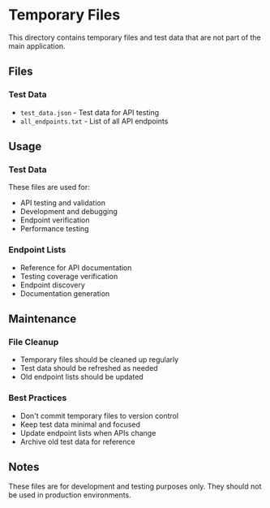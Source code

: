 # Temporary Files

This directory contains temporary files and test data that are not part of the main application.

## Files

### Test Data
- `test_data.json` - Test data for API testing
- `all_endpoints.txt` - List of all API endpoints

## Usage

### Test Data
These files are used for:
- API testing and validation
- Development and debugging
- Endpoint verification
- Performance testing

### Endpoint Lists
- Reference for API documentation
- Testing coverage verification
- Endpoint discovery
- Documentation generation

## Maintenance

### File Cleanup
- Temporary files should be cleaned up regularly
- Test data should be refreshed as needed
- Old endpoint lists should be updated

### Best Practices
- Don't commit temporary files to version control
- Keep test data minimal and focused
- Update endpoint lists when APIs change
- Archive old test data for reference

## Notes

These files are for development and testing purposes only. They should not be used in production environments. 